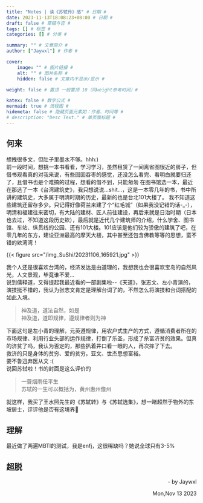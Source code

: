 ```yaml
---
title: "Notes | 读《苏轼传》感" # 日期 #
date: 2023-11-13T18:08:23+08:00 # 日期 #
draft: false # 草稿与否 #
tags: [] # 标签 #
categories: [] # 分类 #

summary: "" # 文章简介 #
author: ["Jaywxl"] # 作者 #

cover:
    image: "" # 图片链接 #
    alt: "" # 图片名称 #
    hidden: false # 文章内不显示/显示 #

weight: false # 置顶 一般置顶 10（同weight参考时间）#

katex: false # 数学公式 #
mermaid: true # 流程图 #
hidemeta: false # 隐藏页面元素如：作者、时间等 #
# description: "Desc Text." # 单页面标题 #
---
```


## 何来

想拽很多文，但肚子里墨水不够。hhh:)  
前一段时间，想挑一本书看看，学习学习，虽然租赁了一间离省图很近的房子，但借书观看真的对我来说，有些囫囵吞枣的感觉，还没怎么看完、看明白就要归还了，且借书也是个难搞的过程，想看的借不到，只能匆匆
在图书馆选一本，最近在那选了一本《台湾建筑史》，我只想说说...shit...，这是一本零几年的书，书中所讲的建筑史，大多属于明清时期的历史，最新的也是台北101大楼了。
我不知道这些建筑还留存多少。只记得好像荷兰来建了个“红毛城”（如果我没记错的话-_-），明清和福建往来密切，有大陆的建材、匠人前往建设，再后来就是日治时期（日本也去过，不知道这段历史欸），最后就是近代几个建筑师的介绍，什么学舍、图书馆、车站、纵贯线的公园、还有101大楼。101应该是他们较为骄傲的建筑了吧，在零几年的东方，建设亚洲最高的摩天大楼，其中甚至还包含佛教等等的思想，蛮不错的欸湾湾！  

{{< figure src="/img_SuShi/20231106_165921.jpg" >}}

我个人还是很喜欢台湾的，经济发达是由道理的，我想我也会很喜欢宝岛的自然风光，人文景观，毕竟谁不爱...  
说到儒释道，又得提起我最近看的一部剧集啦--《天道》，张志文、左小青演的，演技挺不错的，我认为张志文肯定是理解台词了的，不然怎么将演技和台词搭配的如此入境。

> 神及道，道法自然，如是  
> 神及道，道即规律，遵规律者则为神

下面这句是左小青的理解，元英遵规律，用农户式生产的方式，遵循消费者所在的市场规律、利用行业头部的运作规律，打倒了乐圣，形成了杀富济贫的效果。但真的济贫了吗，我认为否定的，那些扒着井口看一眼的人，再次摔了下去。  
救济的只是身体的贫穷、爱的贫穷。亚文、世杰思想富裕。  
要不鲁迅弃医从文 :(  
说回苏轼啦！书的封面是这么评价的

> 一蓑烟雨任平生  
> 苏轼的一生可以概括为，黄州惠州儋州

就这样，我买了王水照先生的《苏轼转》与《苏轼选集》，想一睹超然于物外的东坡居士，评评他是否有这境界🤣

## 理解

最近做了两遍MBTI的测试，我是enfj，这很稀缺吗？她说全球只有3-5%

## 超脱


<p align="right" > - by Jaywxl</p>
<p align="right" > Mon,Nov 13 2023 </p>